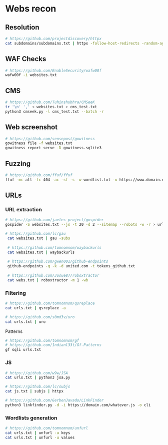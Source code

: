# Webs recon

## Resolution

```bash
# https://github.com/projectdiscovery/httpx
cat subdomains/subdomains.txt | httpx -follow-host-redirects -random-agent -status-code -silent -retries 2 -title -web-server -tech-detect -location -no-color -o websites.txt
```

## WAF Checks

```bash
# https://github.com/EnableSecurity/wafw00f 
wafw00f -i websites.txt
```

## CMS

```bash
# https://github.com/Tuhinshubhra/CMSeeK 
tr '\n' ',' < websites.txt > cms_test.txt 
python3 cmseek.py -l cms_test.txt --batch -r
```

## Web screenshot

```bash
# https://github.com/sensepost/gowitness
gowitness file -f websites.txt 
gowitness report serve -D gowitness.sqlite3
```

## Fuzzing

```bash
# https://github.com/ffuf/ffuf
ffuf -mc all -fc 404 -ac -sf -s -w wordlist.txt -u https://www.domain.com/FUZZ
```

## &#x20;URLs

### URL extraction

```bash
# https://github.com/jaeles-project/gospider
gospider -S websites.txt --js -t 20 -d 2 --sitemap --robots -w -r > urls.txt

# https://github.com/lc/gau
 cat websites.txt | gau -subs 
 
 # https://github.com/tomnomnom/waybackurls 
 cat websites.txt | waybackurls 
 
 # https://github.com/gwen001/github-endpoints 
 github-endpoints -q -k -d united.com -t tokens_github.txt 
 
 # https://github.com/Josue87/roboxtractor 
 cat webs.txt | roboxtractor -m 1 -wb
```

### Filtering

```bash
# https://github.com/tomnomnom/qsreplace
cat urls.txt | qsreplace -a

# https://github.com/s0md3v/uro 
cat urls.txt | uro
```

&#x20; Patterns

```bash
# https://github.com/tomnomnom/gf 
# https://github.com/1ndianl33t/Gf-Patterns 
gf sqli urls.txt
```

### JS

```bash
# https://github.com/w9w/JSA 
cat urls.txt | python3 jsa.py 

# https://github.com/lc/subjs 
cat js.txt | subjs | httpx 

# https://github.com/GerbenJavado/LinkFinder 
python3 linkfinder.py -d -i https://domain.com/whatever.js -o cli
```

### Wordlists generation

```bash
# https://github.com/tomnomnom/unfurl 
cat urls.txt | unfurl -u keys 
cat urls.txt | unfurl -u values
```
